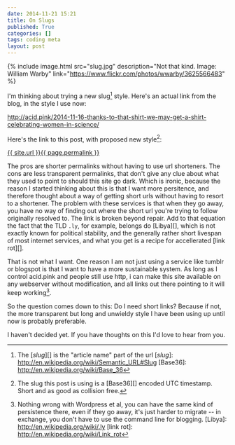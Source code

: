 ```yaml
---
date: 2014-11-21 15:21
title: On Slugs
published: True
categories: []
tags: coding meta
layout: post
---
```


{% include image.html src="slug.jpg" description="Not that kind. Image: William Warby" link="https://www.flickr.com/photos/wwarby/3625566483" %}

<!-- break -->

I'm thinking about trying a new slug[^slug] style. Here's an actual link from the blog, in the style I use now:

<a href="http://acid.pink/2014-11-16-thanks-to-that-shirt-we-may-get-a-shirt-celebrating-women-in-science/">http://acid.pink/2014-11-16-thanks-to-that-shirt-we-may-get-a-shirt-celebrating-women-in-science/</a>

Here's the link to this post, with proposed new style[^slugstyle]:

<a href="{{ site.url }}{{ page.permalink }}">{{ site.url }}{{ page.permalink }}</a>

The pros are shorter permalinks without having to use url shorteners. The cons are less transparent permalinks, that don't give any clue about what they used to point to should this site go dark. Which is ironic, because the reason I started thinking about this is that I want more persitence, and therefore thought about a way of getting short urls without having to resort to a shortener. The problem with these services is that when they go away, you have no way of finding out where the short url you're trying to follow originally resolved to. The link is broken beyond repair. Add to that equation the fact that the TLD ```.ly```, for example, belongs do [Libya][], which is not exactly known for political stability, and the generally rather short livespan of most internet services, and what you get is a recipe for accellerated [link rot][].

That is not what I want. One reason I am not just using a service like tumblr or blogspot is that I want to have a more sustainable system. As long as I control acid.pink and people still use http, i can make this site available on any webserver without modification, and all links out there pointing to it will keep working[^services].

So the question comes down to this: Do I need short links? Because if not, the more transparent but long and unwieldy style I have been using up until now is probably preferable.

I haven't decided yet. If you have thoughts on this I'd love to hear from you.

[^slugstyle]: The slug this post is using is a [Base36][] encoded UTC timestamp. Short and as good as collision free.
[^services]: Nothing wrong with Wordpress et al, you can have the same kind of persistence there, even if they go away, it's just harder to migrate -- in exchange, you don't have to use the command line for blogging.
[Libya]: http://en.wikipedia.org/wiki/.ly
[link rot]: http://en.wikipedia.org/wiki/Link_rot
[^slug]: The [*slug*][] is the "article name" part of the url
[*slug*]: http://en.wikipedia.org/wiki/Semantic_URL#Slug
[Base36]: http://en.wikipedia.org/wiki/Base_36
